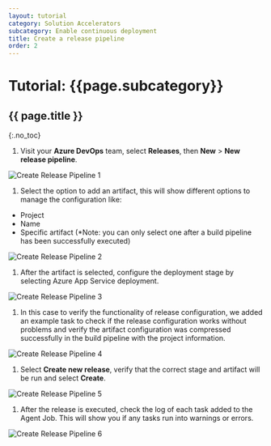 ```yaml
---
layout: tutorial
category: Solution Accelerators
subcategory: Enable continuous deployment
title: Create a release pipeline
order: 2
---
```


# Tutorial: {{page.subcategory}}

## {{ page.title }}
{:.no_toc}

1. Visit your **Azure DevOps** team, select **Releases**, then **New** > **New release pipeline**.

 ![Create Release Pipeline 1]({{site.baseurl}}/assets/images/create_release_pipeline_1.png)

1. Select the option to add an artifact, this will show different options to manage the configuration like:
 - Project
 - Name
 - Specific artifact (*Note: you can only select one after a build pipeline has been successfully executed)

 ![Create Release Pipeline 2]({{site.baseurl}}/assets/images/create_release_pipeline_2.png)

1. After the artifact is selected, configure the deployment stage by selecting Azure App Service deployment.

 ![Create Release Pipeline 3]({{site.baseurl}}/assets/images/create_release_pipeline_3.png)

1. In this case to verify the functionality of release configuration, we added an example task to check if the release configuration works without problems and verify the artifact configuration was compressed successfully in the build pipeline with the project information.

 ![Create Release Pipeline 4]({{site.baseurl}}/assets/images/create_release_pipeline_4.png)

1. Select **Create new release**, verify that the correct stage and artifact will be run and select **Create**.

 ![Create Release Pipeline 5]({{site.baseurl}}/assets/images/create_release_pipeline_5.png)

1. After the release is executed, check the log of each task added to the Agent Job. This will show you if any tasks run into warnings or errors.

 ![Create Release Pipeline 6]({{site.baseurl}}/assets/images/create_release_pipeline_6.png)

